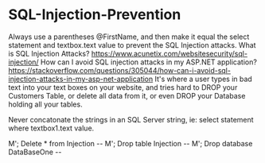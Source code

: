 # SQL-Injection-Prevention

Always use a parentheses @FirstName, and then make it equal the select statement and textbox.text value to prevent the 
SQL Injection attacks. 
What is SQL Injection Attacks?
https://www.acunetix.com/websitesecurity/sql-injection/
How can I avoid SQL injection attacks in my ASP.NET application?
https://stackoverflow.com/questions/305044/how-can-i-avoid-sql-injection-attacks-in-my-asp-net-application
It's where a user types in bad text into your text boxes on your website, and tries hard to DROP your Customers Table, or delete all data from it, or even DROP your Database holding all your tables.

Never concatonate the strings in an SQL Server string, ie: select statement where textbox1.text value. 

M'; Delete * from Injection --
M'; Drop table Injection --
M'; Drop database DataBaseOne --
